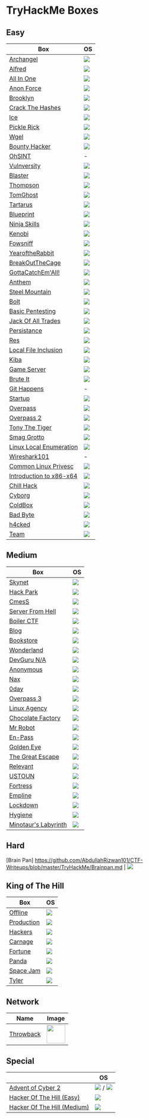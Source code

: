 # TryHackMe Boxes

## Easy

Box                                                                                                              | OS
---                                                                                                              | ---      
[Archangel](https://github.com/AbdullahRizwan101/CTF-Writeups/blob/master/TryHackMe/Archangel.md)                |<img src= "https://i.imgur.com/hZoovNY.png" />
[Alfred](https://github.com/AbdullahRizwan101/CTF-Writeups/blob/master/TryHackMe/Alfred.md)                     |<img src="https://i.imgur.com/8SPmSeo.gif"/>
[All In One](https://github.com/AbdullahRizwan101/CTF-Writeups/blob/master/TryHackMe/All_In_One.md)              |<img src= "https://i.imgur.com/hZoovNY.png" />
[Anon Force](https://github.com/AbdullahRizwan101/CTF-Writeups/blob/master/TryHackMe/AnonForceCTF.md)| <img src= "https://i.imgur.com/hZoovNY.png" />
[Brooklyn](https://github.com/AbdullahRizwan101/CTF-Writeups/blob/master/TryHackMe/BrooklynCTF.md)| <img src= "https://i.imgur.com/hZoovNY.png" />
[Crack The Hashes](https://github.com/AbdullahRizwan101/CTF-Writeups/blob/master/TryHackMe/Crack_The_Hashes.md)| <img src= "https://i.imgur.com/hZoovNY.png" />
[Ice](https://github.com/AbdullahRizwan101/CTF-Writeups/blob/master/TryHackMe/ICE.md)| <img src="https://i.imgur.com/8SPmSeo.gif"/>
[Pickle Rick](https://github.com/AbdullahRizwan101/CTF-Writeups/blob/master/TryHackMe/PickleRickCTF.md)| <img src= "https://i.imgur.com/hZoovNY.png" />
[Wgel](https://github.com/AbdullahRizwan101/CTF-Writeups/blob/master/TryHackMe/WigelCTF.md)| <img src= "https://i.imgur.com/hZoovNY.png" />
[Bounty Hacker](https://github.com/AbdullahRizwan101/CTF-Writeups/blob/master/TryHackMe/bounty_hackerCTF.md)|<img src= "https://i.imgur.com/hZoovNY.png" />
[OhSINT](https://github.com/AbdullahRizwan101/CTF-Writeups/blob/master/TryHackMe/OhSINT.md)                      | -
[Vulnversity](https://github.com/AbdullahRizwan101/CTF-Writeups/blob/master/TryHackMe/Vulnversity.md)            |<img src= "https://i.imgur.com/hZoovNY.png" />
[Blaster](https://github.com/AbdullahRizwan101/CTF-Writeups/blob/master/TryHackMe/Blaster.md)                    |<img src="https://i.imgur.com/8SPmSeo.gif"/>
[Thompson](https://github.com/AbdullahRizwan101/CTF-Writeups/blob/master/TryHackMe/Thompson.md)                  |<img src= "https://i.imgur.com/hZoovNY.png" />
[TomGhost](https://github.com/AbdullahRizwan101/CTF-Writeups/blob/master/TryHackMe/TomGhost.md)                  |<img src= "https://i.imgur.com/hZoovNY.png" />
[Tartarus](https://github.com/AbdullahRizwan101/CTF-Writeups/blob/master/TryHackMe/Tartarus.md)                  |<img src= "https://i.imgur.com/hZoovNY.png" />
[Blueprint](https://github.com/AbdullahRizwan101/CTF-Writeups/blob/master/TryHackMe/Blueprint.md)                |<img src="https://i.imgur.com/8SPmSeo.gif"/>
[Ninja Skills](https://github.com/AbdullahRizwan101/CTF-Writeups/blob/master/TryHackMe/NinjaSkills.md)           |<img src= "https://i.imgur.com/hZoovNY.png"/>
[Kenobi](https://github.com/AbdullahRizwan101/CTF-Writeups/blob/master/TryHackMe/Kenobi.md)                      |<img src= "https://i.imgur.com/hZoovNY.png"/>
[Fowsniff](https://github.com/AbdullahRizwan101/CTF-Writeups/blob/master/TryHackMe/Fowsniff.md)                  |<img src= "https://i.imgur.com/hZoovNY.png"/> 
[YearoftheRabbit](https://github.com/AbdullahRizwan101/CTF-Writeups/blob/master/TryHackMe/YearOfRabbit.md)       |<img src= "https://i.imgur.com/hZoovNY.png"/>
[BreakOutTheCage](https://github.com/AbdullahRizwan101/CTF-Writeups/blob/master/TryHackMe/BreakOutOfCage.md)     |<img src= "https://i.imgur.com/hZoovNY.png"/>
[GottaCatchEm'All!](https://github.com/AbdullahRizwan101/CTF-Writeups/blob/master/TryHackMe/GottaCatchemAll.md)  |<img src= "https://i.imgur.com/hZoovNY.png"/>
[Anthem](https://github.com/AbdullahRizwan101/CTF-Writeups/blob/master/TryHackMe/Anthem.md)                      |<img src="https://i.imgur.com/8SPmSeo.gif"/>
[Steel Mountain](https://github.com/AbdullahRizwan101/CTF-Writeups/blob/master/TryHackMe/steel_mountain.md)      |<img src="https://i.imgur.com/8SPmSeo.gif"/>
[Bolt](https://github.com/AbdullahRizwan101/CTF-Writeups/blob/master/TryHackMe/Bolt.md)                          |<img src= "https://i.imgur.com/hZoovNY.png"/>
[Basic Pentesting](https://github.com/AbdullahRizwan101/CTF-Writeups/blob/master/TryHackMe/Basic_pentesting.md)  |<img src= "https://i.imgur.com/hZoovNY.png" />
[Jack Of All Trades](https://github.com/AbdullahRizwan101/CTF-Writeups/blob/master/TryHackMe/Jack_of_All_Trades.md)|<img src= "https://i.imgur.com/hZoovNY.png" />
[Persistance](https://github.com/AbdullahRizwan101/CTF-Writeups/blob/master/TryHackMe/Persistance.md)            |<img src="https://i.imgur.com/8SPmSeo.gif"/>
[Res](https://github.com/AbdullahRizwan101/CTF-Writeups/blob/master/TryHackMe/Res.md)                            |<img src="https://i.imgur.com/hZoovNY.png"/>
[Local File Inclusion](https://github.com/AbdullahRizwan101/CTF-Writeups/blob/master/TryHackMe/LFI.md)           |<img src="https://i.imgur.com/hZoovNY.png"/>
[Kiba](https://github.com/AbdullahRizwan101/CTF-Writeups/blob/master/TryHackMe/Kiba.md)                          |<img src="https://i.imgur.com/hZoovNY.png"/>
[Game Server](https://github.com/AbdullahRizwan101/CTF-Writeups/blob/master/TryHackMe/Game_Zone.md)              |<img src="https://i.imgur.com/hZoovNY.png"/>
[Brute It](https://github.com/AbdullahRizwan101/CTF-Writeups/blob/master/TryHackMe/Brute_it.md)                  |<img src="https://i.imgur.com/hZoovNY.png"/>
[Git Happens](https://github.com/AbdullahRizwan101/CTF-Writeups/blob/master/TryHackMe/Git_happens.md)            |-
[Startup](https://github.com/AbdullahRizwan101/CTF-Writeups/blob/master/TryHackMe/Startup.md)                    |<img src="https://i.imgur.com/hZoovNY.png"/>
[Overpass](https://github.com/AbdullahRizwan101/CTF-Writeups/blob/master/TryHackMe/Overpass.md)                  |<img src="https://i.imgur.com/hZoovNY.png"/>
[Overpass 2](https://github.com/AbdullahRizwan101/CTF-Writeups/blob/master/TryHackMe/Overpass2.md)               |<img src="https://i.imgur.com/hZoovNY.png"/>
[Tony The Tiger](https://github.com/AbdullahRizwan101/CTF-Writeups/blob/master/TryHackMe/Tony_The_Tiger.md)      |<img src="https://i.imgur.com/hZoovNY.png"/>
[Smag Grotto](https://github.com/AbdullahRizwan101/CTF-Writeups/blob/master/TryHackMe/Smag.md)                   |<img src="https://i.imgur.com/hZoovNY.png"/>
[Linux Local Enumeration](https://github.com/AbdullahRizwan101/CTF-Writeups/blob/master/TryHackMe/LLE.md)        |<img src="https://i.imgur.com/hZoovNY.png"/>
[Wireshark101](https://github.com/AbdullahRizwan101/CTF-Writeups/blob/master/TryHackMe/Wireshark101.md)          |-                                                                                         
[Common Linux Privesc](https://github.com/AbdullahRizwan101/CTF-Writeups/blob/master/TryHackMe/Common_Linux_Privesc.md) |<img src="https://i.imgur.com/hZoovNY.png"/>
[Introduction to x86-x64](https://github.com/AbdullahRizwan101/CTF-Writeups/blob/master/TryHackMe/Intro_to_x86-x64.md) |<img src="https://i.imgur.com/hZoovNY.png"/>
[Chill Hack](https://github.com/AbdullahRizwan101/CTF-Writeups/blob/master/TryHackMe/Chill_Hack.md)              |<img src="https://i.imgur.com/hZoovNY.png"/>
[Cyborg](https://github.com/AbdullahRizwan101/CTF-Writeups/blob/master/TryHackMe/Cyborg.md)                      |<img src="https://i.imgur.com/hZoovNY.png"/>
[ColdBox](https://github.com/AbdullahRizwan101/CTF-Writeups/blob/master/TryHackMe/ColddBox.md)                   |<img src="https://i.imgur.com/hZoovNY.png"/>         
[Bad Byte](https://github.com/AbdullahRizwan101/CTF-Writeups/blob/master/TryHackMe/Bad_Byte.md)                  |<img src="https://i.imgur.com/hZoovNY.png"/>  
[h4cked](https://github.com/AbdullahRizwan101/CTF-Writeups/blob/master/TryHackMe/h4cked.md)                      |<img src="https://i.imgur.com/hZoovNY.png"/>
[Team](https://github.com/AbdullahRizwan101/CTF-Writeups/blob/master/TryHackMe/Team.md)                          |<img src="https://i.imgur.com/hZoovNY.png"/>
## Medium

Box                                                                                                              | OS
---                                                                                                              | ---       
[Skynet](https://github.com/AbdullahRizwan101/CTF-Writeups/blob/master/TryHackMe/Skynet.md)                      | <img src= "https://i.imgur.com/hZoovNY.png" />
[Hack Park](https://github.com/AbdullahRizwan101/CTF-Writeups/blob/master/TryHackMe/Hack_Park.md)                | <img  src= "https://i.imgur.com/8SPmSeo.gif"/>
[CmesS](https://github.com/AbdullahRizwan101/CTF-Writeups/blob/master/TryHackMe/Cmess.md)                        |<img src= "https://i.imgur.com/hZoovNY.png" /> 
[Server From Hell](https://github.com/AbdullahRizwan101/CTF-Writeups/blob/master/TryHackMe/Server_From_Hell.md)  | <img src= "https://i.imgur.com/hZoovNY.png" />                                                                                 
[Boiler CTF](https://github.com/AbdullahRizwan101/CTF-Writeups/blob/master/TryHackMe/Boiler.md)                  | <img src= "https://i.imgur.com/hZoovNY.png" />
[Blog](https://github.com/AbdullahRizwan101/CTF-Writeups/blob/master/TryHackMe/Blog.md)                          | <img src= "https://i.imgur.com/hZoovNY.png" />                                                                                                
[Bookstore](https://github.com/AbdullahRizwan101/CTF-Writeups/blob/master/TryHackMe/Bookstore.md)                | <img src= "https://i.imgur.com/hZoovNY.png" />                                                                                                         
[Wonderland](https://github.com/AbdullahRizwan101/CTF-Writeups/blob/master/TryHackMe/Wonderland.md)              |<img src= "https://i.imgur.com/hZoovNY.png" />                                                                                                            
[DevGuru N/A](https://github.com/AbdullahRizwan101/CTF-Writeups/blob/master/TryHackMe/DevGuru.md)                |<img src= "https://i.imgur.com/hZoovNY.png" /> 
[Anonymous](https://github.com/AbdullahRizwan101/CTF-Writeups/blob/master/TryHackMe/Anonymous.md)                |<img src= "https://i.imgur.com/hZoovNY.png" /> 
[Nax](https://github.com/AbdullahRizwan101/CTF-Writeups/blob/master/TryHackMe/Nax.md)                            |<img src= "https://i.imgur.com/hZoovNY.png" /> 
[0day](https://github.com/AbdullahRizwan101/CTF-Writeups/blob/master/TryHackMe/0day.md)                          |<img src= "https://i.imgur.com/hZoovNY.png" />
[Overpass 3](https://github.com/AbdullahRizwan101/CTF-Writeups/blob/master/TryHackMe/Overpass3.md)               | <img src= "https://i.imgur.com/hZoovNY.png" /> 
[Linux Agency](https://github.com/AbdullahRizwan101/CTF-Writeups/blob/master/TryHackMe/Linux_Agency.md)          | <img src= "https://i.imgur.com/hZoovNY.png" /> 
[Chocolate Factory](https://github.com/AbdullahRizwan101/CTF-Writeups/blob/master/TryHackMe/Chocolate-Factory.md)| <img src= "https://i.imgur.com/hZoovNY.png" />
[Mr Robot](https://github.com/AbdullahRizwan101/CTF-Writeups/blob/c5fcf8cdf8c52f5ec8c71005d4cc62a3885e2a0f/TryHackMe/MrRobot.md) | <img src= "https://i.imgur.com/hZoovNY.png" />
[En-Pass](https://github.com/AbdullahRizwan101/CTF-Writeups/blob/master/TryHackMe/En-pass.md)                    | <img src= "https://i.imgur.com/hZoovNY.png" />
[Golden Eye](https://github.com/AbdullahRizwan101/CTF-Writeups/blob/master/TryHackMe/Goldeneye.md)               | <img src= "https://i.imgur.com/hZoovNY.png" />
[The Great Escape](https://github.com/AbdullahRizwan101/CTF-Writeups/blob/master/TryHackMe/The_Great_Escape.md)  | <img src= "https://i.imgur.com/hZoovNY.png" />
[Relevant](https://github.com/AbdullahRizwan101/CTF-Writeups/blob/master/TryHackMe/Relevant.md)                  | <img src= "https://i.imgur.com/8SPmSeo.gif"/>
[USTOUN](https://github.com/AbdullahRizwan101/CTF-Writeups/blob/master/TryHackMe/USTOUN.md)                      | <img src= "https://i.imgur.com/8SPmSeo.gif"/>
[Fortress](https://github.com/AbdullahRizwan101/CTF-Writeups/blob/master/TryHackMe/Fortress.md)                  | <img src= "https://i.imgur.com/hZoovNY.png" />
[Empline](https://github.com/AbdullahRizwan101/CTF-Writeups/blob/master/TryHackMe/Empline.md)                    | <img src= "https://i.imgur.com/hZoovNY.png" />
[Lockdown](https://github.com/AbdullahRizwan101/CTF-Writeups/blob/master/TryHackMe/Lockdown.md)                  | <img src= "https://i.imgur.com/hZoovNY.png" />
[Hygiene](https://github.com/AbdullahRizwan101/CTF-Writeups/blob/master/TryHackMe/Hygine.md)                     | <img src= "https://i.imgur.com/hZoovNY.png" />
[Minotaur's Labyrinth](https://github.com/AbdullahRizwan101/CTF-Writeups/blob/master/TryHackMe/Minotaur.md)      | <img src= "https://i.imgur.com/hZoovNY.png" />

## Hard 

[Brain Pan] https://github.com/AbdullahRizwan101/CTF-Writeups/blob/master/TryHackMe/Brainpan.md                  | <img src= "https://i.imgur.com/hZoovNY.png" />

## King of The Hill
Box                                                                                                              | OS
---                                                                                                              | ---       
[Offline](https://github.com/AbdullahRizwan101/CTF-Writeups/blob/master/TryHackMe/Offline.md)                    | <img  src= "https://i.imgur.com/8SPmSeo.gif"/>
[Production](https://github.com/AbdullahRizwan101/CTF-Writeups/blob/master/TryHackMe/Production.md)              | <img src= "https://i.imgur.com/hZoovNY.png" /> 
[Hackers](https://github.com/AbdullahRizwan101/CTF-Writeups/blob/master/TryHackMe/Hackers.md)                    | <img src= "https://i.imgur.com/hZoovNY.png" />                                                                                 
[Carnage](https://github.com/AbdullahRizwan101/CTF-Writeups/blob/master/TryHackMe/Carnage.md)                    | <img src= "https://i.imgur.com/hZoovNY.png" />
[Fortune](https://github.com/AbdullahRizwan101/CTF-Writeups/blob/master/TryHackMe/Fortune.md)                    | <img src= "https://i.imgur.com/hZoovNY.png" />                                                                                                
[Panda](https://github.com/AbdullahRizwan101/CTF-Writeups/blob/master/TryHackMe/Panda.md)                        | <img src= "https://i.imgur.com/hZoovNY.png" />                                                                                                         
[Space Jam](https://github.com/AbdullahRizwan101/CTF-Writeups/blob/master/TryHackMe/SpaceJam.md)                 | <img src= "https://i.imgur.com/hZoovNY.png" />                                                                                                            
[Tyler](https://github.com/AbdullahRizwan101/CTF-Writeups/blob/master/TryHackMe/Tyler.md)                        | <img src= "https://i.imgur.com/hZoovNY.png" /> 

## Network
Name                                                                                                              | Image
---                                                                                                               | --- 
[Throwback](https://github.com/AbdullahRizwan101/CTF-Writeups/tree/master/TryHackMe/Throwback)                                                                                                     | <img src="https://i.imgur.com/NKooGG4.png" width=50 height=50/>  

## Special
&nbsp;                                                                                                           | OS
---                                                                                                              | ---
[Advent of Cyber 2](https://github.com/AbdullahRizwan101/CTF-Writeups/blob/master/TryHackMe/AOC2.md)             |<img src= "https://i.imgur.com/hZoovNY.png"/> / <img  src= "https://i.imgur.com/8SPmSeo.gif"/>
[Hacker Of The Hill (Easy)](https://github.com/AbdullahRizwan101/CTF-Writeups/blob/master/TryHackMe/Easy.md)     |<img src= "https://i.imgur.com/hZoovNY.png"/>
[Hacker Of The Hill (Medium)](https://github.com/AbdullahRizwan101/CTF-Writeups/blob/master/TryHackMe/Medium.md) |<img src= "https://i.imgur.com/8SPmSeo.gif"/>
